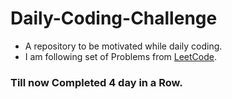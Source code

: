 # Daily-Coding-Challenge
* A repository to be motivated while daily coding.
* I am following set of Problems from [LeetCode](https://leetcode.com/).
### Till now Completed 4 day in a Row.
